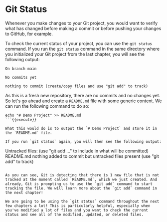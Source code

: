# Git Status

Whenever you make changes to your Git project, you would want to verify what has changed before making a commit or before pushing your changes to GitHub, for example.

To check the current status of your project, you can use the `git status` command. If you run the `git status` command in the same directory where you initialized your Git project from the last chapter, you will see the following output:

```
On branch main

No commits yet

nothing to commit (create/copy files and use "git add" to track)
```

As this is a fresh new repository, there are no commits and no changes yet. So let's go ahead and create a `README.md` file with some generic content. We can run the following command to do so:

```
echo "# Demo Project" >> README.md
```{{execute}}

What this would do is to output the `# Demo Project` and store it in the `README.md` file.

If you run `git status` again, you will then see the following output:

```
Untracked files:
  (use "git add <file>..." to include in what will be committed)
        README.md
nothing added to commit but untracked files present (use "git add" to track)
```

As you can see, Git is detecting that there is 1 new file that is not tracked at the moment called `README.md`, which we just created. And already, Git is prompting us to use the `git add` command to start tracking the file. We will learn more about the `git add` command in the next chapter!

We are going to be using the `git status` command throughout the next few chapters a lot! This is particularly helpful, especially when you've modified a lot of files and you want to check the current status and see all of the modified, updated, or deleted files.
